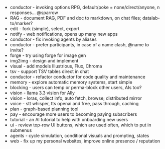 - conductor - invoking options RPG, default/poke = none/direct/anyone, n responses... @sparrow
- RAG - document RAG, PDF and doc to markdown, on chat files; datalab-to/marker?
- edit - fork (simple), select, export
- notify - web notifications, opens up many new apps
- conductor - fix invoking agents by aliases
- conductor - prefer participants, in case of a name clash, @name to invite?
- forge - try using forge for image gen
- img2img - design and implement
- visual - add models Illustrious, Flux, Chroma
- tsv - support TSV tables direct in chat
- conductor - refactor conductor for code quality and maintenance
- memory - explore automatic memory systems, start simple
- blocking - users can temp or perma-block other users, AIs too?
- vision - llama 3.3 vision for Ally
- vision - loras, collect info, auto fetch, browse; distributed mirror
- voice - stt whisper, tts openai and free, pass through, caching
- plan - graph-based planning tool
- pay - encourage more users to becoming paying subscribers
- tutorial - an AI tutorial to help with onboarding new users
- ui - review top-row UI buttons, which are used often, which to put in submenus
- agents - cycle simulation, conditional visuals and prompting, states
- web - fix up my personal websites, improve online presence / reputation
